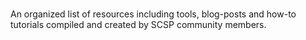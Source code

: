 # 
An organized list of resources including tools, blog-posts and how-to tutorials compiled and created by SCSP community members.


